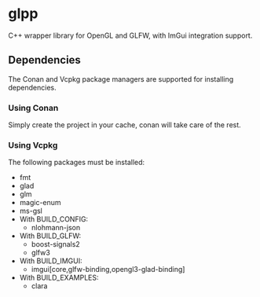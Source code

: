 # glpp

C++ wrapper library for OpenGL and GLFW, with ImGui integration support. 

## Dependencies

The Conan and Vcpkg package managers are supported for installing dependencies.

### Using Conan

Simply create the project in your cache, conan will take care of the rest.

### Using Vcpkg

The following packages must be installed:

* fmt
* glad
* glm
* magic-enum
* ms-gsl
* With BUILD_CONFIG:
	* nlohmann-json
* With BUILD_GLFW:
	* boost-signals2
	* glfw3
* With BUILD_IMGUI:
	* imgui\[core,glfw-binding,opengl3-glad-binding\]
* With BUILD_EXAMPLES:
	* clara